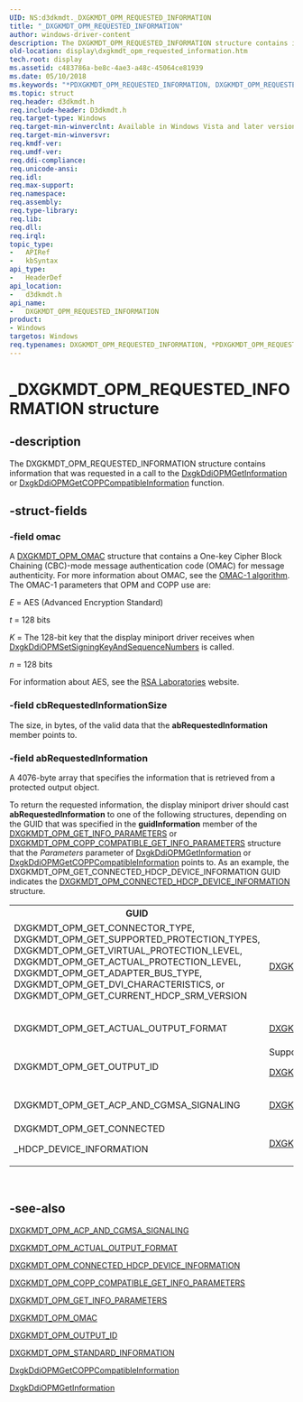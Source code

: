 ```yaml
---
UID: NS:d3dkmdt._DXGKMDT_OPM_REQUESTED_INFORMATION
title: "_DXGKMDT_OPM_REQUESTED_INFORMATION"
author: windows-driver-content
description: The DXGKMDT_OPM_REQUESTED_INFORMATION structure contains information that was requested in a call to the DxgkDdiOPMGetInformation or DxgkDdiOPMGetCOPPCompatibleInformation function.
old-location: display\dxgkmdt_opm_requested_information.htm
tech.root: display
ms.assetid: c483786a-be8c-4ae3-a48c-45064ce81939
ms.date: 05/10/2018
ms.keywords: "*PDXGKMDT_OPM_REQUESTED_INFORMATION, DXGKMDT_OPM_REQUESTED_INFORMATION, DXGKMDT_OPM_REQUESTED_INFORMATION structure [Display Devices], DmStructs_671b07eb-3d44-4c06-863a-8bd74f10ee4b.xml, PDXGKMDT_OPM_REQUESTED_INFORMATION, PDXGKMDT_OPM_REQUESTED_INFORMATION structure pointer [Display Devices], _DXGKMDT_OPM_REQUESTED_INFORMATION, d3dkmdt/DXGKMDT_OPM_REQUESTED_INFORMATION, d3dkmdt/PDXGKMDT_OPM_REQUESTED_INFORMATION, display.dxgkmdt_opm_requested_information"
ms.topic: struct
req.header: d3dkmdt.h
req.include-header: D3dkmdt.h
req.target-type: Windows
req.target-min-winverclnt: Available in Windows Vista and later versions of the Windows operating systems.
req.target-min-winversvr: 
req.kmdf-ver: 
req.umdf-ver: 
req.ddi-compliance: 
req.unicode-ansi: 
req.idl: 
req.max-support: 
req.namespace: 
req.assembly: 
req.type-library: 
req.lib: 
req.dll: 
req.irql: 
topic_type:
-	APIRef
-	kbSyntax
api_type:
-	HeaderDef
api_location:
-	d3dkmdt.h
api_name:
-	DXGKMDT_OPM_REQUESTED_INFORMATION
product:
- Windows
targetos: Windows
req.typenames: DXGKMDT_OPM_REQUESTED_INFORMATION, *PDXGKMDT_OPM_REQUESTED_INFORMATION
---
```


# _DXGKMDT_OPM_REQUESTED_INFORMATION structure


## -description


The DXGKMDT_OPM_REQUESTED_INFORMATION structure contains information that was requested in a call to the <a href="https://msdn.microsoft.com/3d6559e5-776e-4fc0-b99a-8818cbcc289d">DxgkDdiOPMGetInformation</a> or <a href="https://msdn.microsoft.com/9f15df1e-bdf5-4634-97f1-78515664b594">DxgkDdiOPMGetCOPPCompatibleInformation</a> function.


## -struct-fields




### -field omac

A <a href="https://msdn.microsoft.com/library/windows/hardware/ff560887">DXGKMDT_OPM_OMAC</a> structure that contains a One-key Cipher Block Chaining (CBC)-mode message authentication code (OMAC) for message authenticity. For more information about OMAC, see the <a href="http://go.microsoft.com/fwlink/p/?linkid=70417">OMAC-1 algorithm</a>. The OMAC-1 parameters that OPM and COPP use are:

<i>E</i> = AES (Advanced Encryption Standard)

<i>t</i> = 128 bits

<i>K</i> = The 128-bit key that the display miniport driver receives when <a href="https://msdn.microsoft.com/285521c7-4034-4db8-9441-6c4eaee27ee3">DxgkDdiOPMSetSigningKeyAndSequenceNumbers</a> is called.

<i>n</i> = 128 bits 

For information about AES, see the <a href="http://go.microsoft.com/fwlink/p/?linkid=70411">RSA Laboratories</a> website. 


### -field cbRequestedInformationSize

The size, in bytes, of the valid data that the <b>abRequestedInformation</b> member points to. 


### -field abRequestedInformation

A 4076-byte array that specifies the information that is retrieved from a protected output object.

To return the requested information, the display miniport driver should cast <b>abRequestedInformation</b> to one of the following structures, depending on the GUID that was specified in the <b>guidInformation</b> member of the <a href="https://msdn.microsoft.com/library/windows/hardware/ff560868">DXGKMDT_OPM_GET_INFO_PARAMETERS</a> or <a href="https://msdn.microsoft.com/library/windows/hardware/ff560859">DXGKMDT_OPM_COPP_COMPATIBLE_GET_INFO_PARAMETERS</a> structure that the <i>Parameters</i> parameter of <a href="https://msdn.microsoft.com/3d6559e5-776e-4fc0-b99a-8818cbcc289d">DxgkDdiOPMGetInformation</a> or <a href="https://msdn.microsoft.com/9f15df1e-bdf5-4634-97f1-78515664b594">DxgkDdiOPMGetCOPPCompatibleInformation</a> points to. As an example, the DXGKMDT_OPM_GET_CONNECTED_HDCP_DEVICE_INFORMATION GUID indicates the <a href="https://msdn.microsoft.com/library/windows/hardware/ff560854">DXGKMDT_OPM_CONNECTED_HDCP_DEVICE_INFORMATION</a> structure.

<table>
<tr>
<th>GUID</th>
<th>Structure for retrieved information</th>
</tr>
<tr>
<td>

<dl>
<dt>DXGKMDT_OPM_GET_CONNECTOR_TYPE, DXGKMDT_OPM_GET_SUPPORTED_PROTECTION_TYPES, DXGKMDT_OPM_GET_VIRTUAL_PROTECTION_LEVEL, DXGKMDT_OPM_GET_ACTUAL_PROTECTION_LEVEL, DXGKMDT_OPM_GET_ADAPTER_BUS_TYPE, </dt>
<dt>DXGKMDT_OPM_GET_DVI_CHARACTERISTICS, or DXGKMDT_OPM_GET_CURRENT_HDCP_SRM_VERSION</dt>
</dl>


</td>
<td>

<a href="https://msdn.microsoft.com/library/windows/hardware/ff560925">DXGKMDT_OPM_STANDARD_INFORMATION</a>


</td>
</tr>
<tr>
<td>
DXGKMDT_OPM_GET_ACTUAL_OUTPUT_FORMAT

</td>
<td>

<a href="https://msdn.microsoft.com/library/windows/hardware/ff560840">DXGKMDT_OPM_ACTUAL_OUTPUT_FORMAT</a>


</td>
</tr>
<tr>
<td>
DXGKMDT_OPM_GET_OUTPUT_ID

</td>
<td>
Supported in Windows 7 and later versions.


<a href="https://msdn.microsoft.com/library/windows/hardware/ff560890">DXGKMDT_OPM_OUTPUT_ID</a>


</td>
</tr>
<tr>
<td>
DXGKMDT_OPM_GET_ACP_AND_CGMSA_SIGNALING

</td>
<td>

<a href="https://msdn.microsoft.com/library/windows/hardware/ff560830">DXGKMDT_OPM_ACP_AND_CGMSA_SIGNALING</a>


</td>
</tr>
<tr>
<td>
DXGKMDT_OPM_GET_CONNECTED

_HDCP_DEVICE_INFORMATION

</td>
<td>

<a href="https://msdn.microsoft.com/library/windows/hardware/ff560854">DXGKMDT_OPM_CONNECTED_HDCP_DEVICE_INFORMATION</a>


</td>
</tr>
</table>
 


## -see-also




<a href="https://msdn.microsoft.com/library/windows/hardware/ff560830">DXGKMDT_OPM_ACP_AND_CGMSA_SIGNALING</a>



<a href="https://msdn.microsoft.com/library/windows/hardware/ff560840">DXGKMDT_OPM_ACTUAL_OUTPUT_FORMAT</a>



<a href="https://msdn.microsoft.com/library/windows/hardware/ff560854">DXGKMDT_OPM_CONNECTED_HDCP_DEVICE_INFORMATION</a>



<a href="https://msdn.microsoft.com/library/windows/hardware/ff560859">DXGKMDT_OPM_COPP_COMPATIBLE_GET_INFO_PARAMETERS</a>



<a href="https://msdn.microsoft.com/library/windows/hardware/ff560868">DXGKMDT_OPM_GET_INFO_PARAMETERS</a>



<a href="https://msdn.microsoft.com/library/windows/hardware/ff560887">DXGKMDT_OPM_OMAC</a>



<a href="https://msdn.microsoft.com/library/windows/hardware/ff560890">DXGKMDT_OPM_OUTPUT_ID</a>



<a href="https://msdn.microsoft.com/library/windows/hardware/ff560925">DXGKMDT_OPM_STANDARD_INFORMATION</a>



<a href="https://msdn.microsoft.com/9f15df1e-bdf5-4634-97f1-78515664b594">DxgkDdiOPMGetCOPPCompatibleInformation</a>



<a href="https://msdn.microsoft.com/3d6559e5-776e-4fc0-b99a-8818cbcc289d">DxgkDdiOPMGetInformation</a>
 

 

